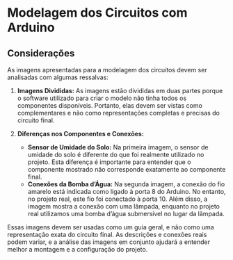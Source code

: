 # Modelagem dos Circuitos com Arduino

## Considerações

As imagens apresentadas para a modelagem dos circuitos devem ser analisadas com algumas ressalvas:

1. **Imagens Divididas:** As imagens estão divididas em duas partes porque o software utilizado para criar o modelo não tinha todos os componentes disponíveis. Portanto, elas devem ser vistas como complementares e não como representações completas e precisas do circuito final.

2. **Diferenças nos Componentes e Conexões:**
   - **Sensor de Umidade do Solo:** Na primeira imagem, o sensor de umidade do solo é diferente do que foi realmente utilizado no projeto. Esta diferença é importante para entender que o componente mostrado não corresponde exatamente ao componente final.
   - **Conexões da Bomba d’Água:** Na segunda imagem, a conexão do fio amarelo está indicada como ligado à porta 8 do Arduino. No entanto, no projeto real, este fio foi conectado à porta 10. Além disso, a imagem mostra a conexão com uma lâmpada, enquanto no projeto real utilizamos uma bomba d’água submersível no lugar da lâmpada.

Essas imagens devem ser usadas como um guia geral, e não como uma representação exata do circuito final. As descrições e conexões reais podem variar, e a análise das imagens em conjunto ajudará a entender melhor a montagem e a configuração do projeto.
